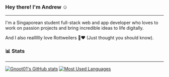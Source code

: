 ### Hey there! I'm Andrew ☺️

<hr>

I'm a Singaporean student full-stack web and app developer who loves to work on passion projects and bring incredible ideas to life digitally. 

And I also realllllly love Rottweilers 🐶❤️ (Just thought you should know).

### 📊 Stats 

<hr>

[![Gnoot01's GitHub stats](https://github-readme-stats.vercel.app/api?username=Gnoot01&hide=stars,issues&rank_icon=github&theme=tokyonight)](https://github.com/Gnoot01/github-readme-stats)
[![Most Used Languages](https://github-readme-stats.vercel.app/api/top-langs/?username=Gnoot01&hide=jupyter%20notebook&langs_count=6&layout=compact&theme=tokyonight)](https://github.com/Gnoot01/github-readme-stats)

